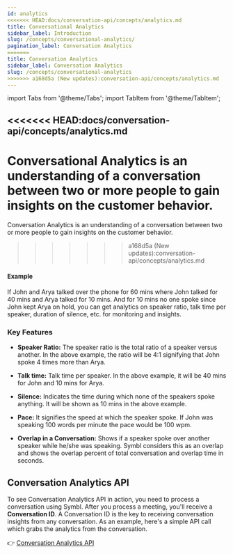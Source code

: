 ```yaml
---
id: analytics
<<<<<<< HEAD:docs/conversation-api/concepts/analytics.md
title: Conversational Analytics
sidebar_label: Introduction
slug: /concepts/conversational-analytics/
pagination_label: Conversation Analytics
=======
title: Conversation Analytics
sidebar_label: Conversation Analytics
slug: /concepts/conversational-analytics
>>>>>>> a168d5a (New updates):conversation-api/concepts/analytics.md
---
```


import Tabs from '@theme/Tabs';
import TabItem from '@theme/TabItem';

<<<<<<< HEAD:docs/conversation-api/concepts/analytics.md
---

Conversational Analytics is an understanding of a conversation between two or more people to gain insights on the customer behavior.
=======
Conversation Analytics is an understanding of a conversation between two or more people to gain insights on the customer behavior.
>>>>>>> a168d5a (New updates):conversation-api/concepts/analytics.md

#### Example

If John and Arya talked over the phone for 60 mins where John talked for 40 mins and Arya talked for 10 mins. And for 10 mins no one spoke since John kept Arya on hold, you can get analytics on speaker ratio, talk time per speaker, duration of silence, etc. for monitoring and insights.

### Key Features 

- **Speaker Ratio:** The speaker ratio is the total ratio of a speaker versus another. In the above example, the ratio will be 4:1 signifying that John spoke 4 times more than Arya.

- **Talk time:** Talk time per speaker. In the above example, it will be 40 mins for John and 10 mins for Arya.

- **Silence:** Indicates the time during which none of the speakers spoke anything. It will be shown as 10 mins in the above example.

- **Pace:** It signifies the speed at which the speaker spoke. If John was speaking 100 words per minute the pace would be 100 wpm.

- **Overlap in a Conversation:** Shows if a speaker spoke over another speaker while he/she was speaking. Symbl considers this as an overlap and shows the overlap percent of total conversation and overlap time in seconds.



## Conversation Analytics API

To see Conversation Analytics API in action, you need to process a conversation using Symbl. After you process a meeting, you'll receive a **Conversation ID**.  A Conversation ID is the key to receiving conversation insights from any conversation. As an example, here's a simple API call which grabs the analytics from the conversation.

👉 [Conversation Analytics API](/docs/conversation-api/analytics)

